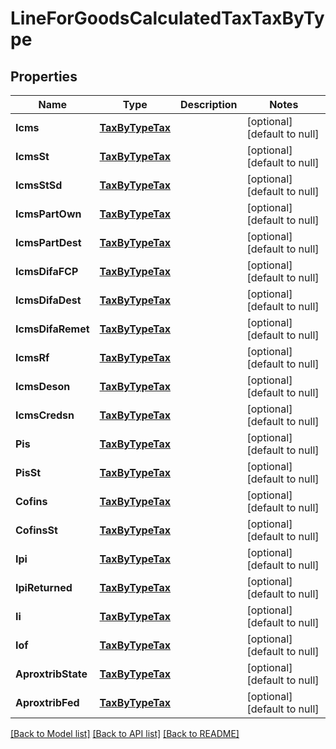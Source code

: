 # LineForGoodsCalculatedTaxTaxByType

## Properties
Name | Type | Description | Notes
------------ | ------------- | ------------- | -------------
**Icms** | [**TaxByTypeTax**](TaxByTypeTax.md) |  | [optional] [default to null]
**IcmsSt** | [**TaxByTypeTax**](TaxByTypeTax.md) |  | [optional] [default to null]
**IcmsStSd** | [**TaxByTypeTax**](TaxByTypeTax.md) |  | [optional] [default to null]
**IcmsPartOwn** | [**TaxByTypeTax**](TaxByTypeTax.md) |  | [optional] [default to null]
**IcmsPartDest** | [**TaxByTypeTax**](TaxByTypeTax.md) |  | [optional] [default to null]
**IcmsDifaFCP** | [**TaxByTypeTax**](TaxByTypeTax.md) |  | [optional] [default to null]
**IcmsDifaDest** | [**TaxByTypeTax**](TaxByTypeTax.md) |  | [optional] [default to null]
**IcmsDifaRemet** | [**TaxByTypeTax**](TaxByTypeTax.md) |  | [optional] [default to null]
**IcmsRf** | [**TaxByTypeTax**](TaxByTypeTax.md) |  | [optional] [default to null]
**IcmsDeson** | [**TaxByTypeTax**](TaxByTypeTax.md) |  | [optional] [default to null]
**IcmsCredsn** | [**TaxByTypeTax**](TaxByTypeTax.md) |  | [optional] [default to null]
**Pis** | [**TaxByTypeTax**](TaxByTypeTax.md) |  | [optional] [default to null]
**PisSt** | [**TaxByTypeTax**](TaxByTypeTax.md) |  | [optional] [default to null]
**Cofins** | [**TaxByTypeTax**](TaxByTypeTax.md) |  | [optional] [default to null]
**CofinsSt** | [**TaxByTypeTax**](TaxByTypeTax.md) |  | [optional] [default to null]
**Ipi** | [**TaxByTypeTax**](TaxByTypeTax.md) |  | [optional] [default to null]
**IpiReturned** | [**TaxByTypeTax**](TaxByTypeTax.md) |  | [optional] [default to null]
**Ii** | [**TaxByTypeTax**](TaxByTypeTax.md) |  | [optional] [default to null]
**Iof** | [**TaxByTypeTax**](TaxByTypeTax.md) |  | [optional] [default to null]
**AproxtribState** | [**TaxByTypeTax**](TaxByTypeTax.md) |  | [optional] [default to null]
**AproxtribFed** | [**TaxByTypeTax**](TaxByTypeTax.md) |  | [optional] [default to null]

[[Back to Model list]](../README.md#documentation-for-models) [[Back to API list]](../README.md#documentation-for-api-endpoints) [[Back to README]](../README.md)


